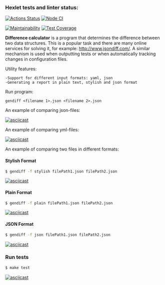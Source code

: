 ### Hexlet tests and linter status:

[![Actions Status](https://github.com/NatalyKT/backend-project-lvl2/workflows/hexlet-check/badge.svg)](https://github.com/NatalyKT/backend-project-lvl2/actions)
[![Node CI](https://github.com/NatalyKT/backend-project-lvl2/actions/workflows/gendiff-check.yml/badge.svg)](https://github.com/NatalyKT/backend-project-lvl2/actions/workflows/gendiff-check.yml)

[![Maintainability](https://api.codeclimate.com/v1/badges/ba4c99af1846d4a06aa3/maintainability)](https://codeclimate.com/github/NatalyKT/backend-project-lvl2/maintainability)
[![Test Coverage](https://api.codeclimate.com/v1/badges/ba4c99af1846d4a06aa3/test_coverage)](https://codeclimate.com/github/NatalyKT/backend-project-lvl2/test_coverage)

**Difference calculator** is a program that determines the difference between two data structures. This is a popular task and there are many online services for solving it, for example: http://www.jsondiff.com/. A similar mechanism is used when outputting tests or when automatically tracking changes in configuration files.

Utility features:

    -Support for different input formats: yaml, json
    -Generating a report in plain text, stylish and json format

Run program:

`gendiff <filename 1>.json <filename 2>.json`

An example of comparing json-files:

[![asciicast](https://asciinema.org/a/Hqd3lvCK4vtA3u2SuSkHGHkRs.svg)](https://asciinema.org/a/Hqd3lvCK4vtA3u2SuSkHGHkRs)

An example of comparing yml-files:

[![asciicast](https://asciinema.org/a/X6xMTSOTEWCeyAUTGcg0cCZBa.svg)](https://asciinema.org/a/X6xMTSOTEWCeyAUTGcg0cCZBa)

An example of comparing two files in different formats:

#### Stylish Format

```sh
$ gendiff -f stylish filePath1.json filePath2.json
```

[![asciicast](https://asciinema.org/a/kFEMTVqKORwT23Fv1Xzapth3g.svg)](https://asciinema.org/a/kFEMTVqKORwT23Fv1Xzapth3g)

#### Plain Format

```sh
$ gendiff -f plain filePath1.json filePath2.json
```

[![asciicast](https://asciinema.org/a/ujEH7qHrhQvtCjngFnlDCb5Mz.svg)](https://asciinema.org/a/ujEH7qHrhQvtCjngFnlDCb5Mz)

#### JSON Format

```sh
$ gendiff -f json filePath1.json filePath2.json
```

[![asciicast](https://asciinema.org/a/7rHiej9nlsnesskAN5mwzMLCK.svg)](https://asciinema.org/a/7rHiej9nlsnesskAN5mwzMLCK)

### Run tests

```sh
$ make test
```

[![asciicast](https://asciinema.org/a/ZJImU7ndq34Y3JL5dJYAGruUT.svg)](https://asciinema.org/a/ZJImU7ndq34Y3JL5dJYAGruUT)
